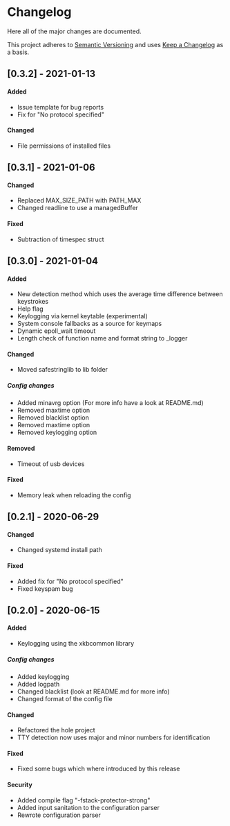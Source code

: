 # Changelog
Here all of the major changes are documented.

This project adheres to [Semantic Versioning](http://semver.org/)
and uses [Keep a Changelog](http://keepachangelog.com/) as a basis.

## [0.3.2] - 2021-01-13
#### Added
- Issue template for bug reports
- Fix for "No protocol specified"

#### Changed
- File permissions of installed files

## [0.3.1] - 2021-01-06
#### Changed
- Replaced MAX_SIZE_PATH with PATH_MAX
- Changed readline to use a managedBuffer

#### Fixed
- Subtraction of timespec struct


## [0.3.0] - 2021-01-04
#### Added
- New detection method which uses the average time difference between keystrokes
- Help flag
- Keylogging via kernel keytable (experimental)
- System console fallbacks as a source for keymaps
- Dynamic epoll_wait timeout
- Length check of function name and format string to _logger

#### Changed
- Moved safestringlib to lib folder

##### Config changes
- Added minavrg option (For more info have a look at README.md)
- Removed maxtime option
- Removed blacklist option
- Removed maxtime option
- Removed keylogging option

#### Removed
- Timeout of usb devices

#### Fixed
- Memory leak when reloading the config


## [0.2.1] - 2020-06-29
#### Changed
- Changed systemd install path

#### Fixed
- Added fix for "No protocol specified"
- Fixed keyspam bug


## [0.2.0] - 2020-06-15
#### Added
- Keylogging using the xkbcommon library

##### Config changes
- Added keylogging
- Added logpath
- Changed blacklist (look at README.md for more info)
- Changed format of the config file

#### Changed
- Refactored the hole project
- TTY detection now uses major and minor numbers for identification

#### Fixed
- Fixed some bugs which where introduced by this release

#### Security
- Added compile flag "-fstack-protector-strong"
- Added input sanitation to the configuration parser
- Rewrote configuration parser
